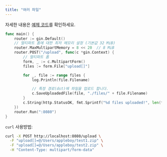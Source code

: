 ```yaml
---
title: "여러 파일"
---
```


자세한 내용은 [예제 코드](https://github.com/gin-gonic/examples/tree/master/upload-file/multiple)를 확인하세요.

```go
func main() {
	router := gin.Default()
	// 멀티파트 폼에 대한 최저 메모리 설정 (기본값 32 MiB)
	router.MaxMultipartMemory = 8 << 20  // 8 MiB
	router.POST("/upload", func(c *gin.Context) {
		// 멀티파트 폼
		form, _ := c.MultipartForm()
		files := form.File["upload[]"]

		for _, file := range files {
			log.Println(file.Filename)

			// 특정 경로(dst)에 파일을 업로드 합니다.
			c.SaveUploadedFile(file, "./files/" + file.Filename)
		}
		c.String(http.StatusOK, fmt.Sprintf("%d files uploaded!", len(files)))
	})
	router.Run(":8080")
}
```

`curl` 사용방법:

```sh
curl -X POST http://localhost:8080/upload \
  -F "upload[]=@/Users/appleboy/test1.zip" \
  -F "upload[]=@/Users/appleboy/test2.zip" \
  -H "Content-Type: multipart/form-data"
```
